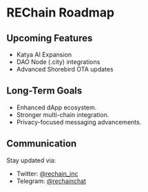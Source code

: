# REChain Roadmap

## Upcoming Features

- Katya AI Expansion
- DAO Node (.city) integrations
- Advanced Shorebird OTA updates

## Long-Term Goals

- Enhanced dApp ecosystem.
- Stronger multi-chain integration.
- Privacy-focused messaging advancements.

## Communication

Stay updated via:
- Twitter: [@rechain_inc](https://x.com/rechain_inc)
- Telegram: [@rechainchat](https://t.me/rechainchat)
